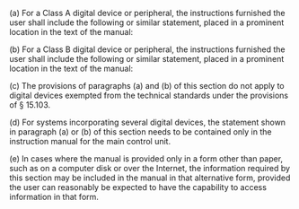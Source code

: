 (a) For a Class A digital device or peripheral, the instructions furnished the user shall include the following or similar statement, placed in a prominent location in the text of the manual:
                                    

(b) For a Class B digital device or peripheral, the instructions furnished the user shall include the following or similar statement, placed in a prominent location in the text of the manual:
                                    

(c) The provisions of paragraphs (a) and (b) of this section do not apply to digital devices exempted from the technical standards under the provisions of § 15.103.

(d) For systems incorporating several digital devices, the statement shown in paragraph (a) or (b) of this section needs to be contained only in the instruction manual for the main control unit.

(e) In cases where the manual is provided only in a form other than paper, such as on a computer disk or over the Internet, the information required by this section may be included in the manual in that alternative form, provided the user can reasonably be expected to have the capability to access information in that form.

